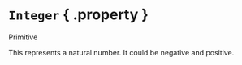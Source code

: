 # ``Integer`` { .property }
Primitive

This represents a natural number. It could be negative and positive.
